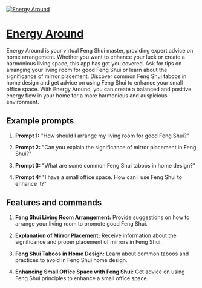 [![Energy Around](https://files.oaiusercontent.com/file-1D8J24UcZV1lvp8CqqIZ3ogz?se=2123-10-17T17%3A56%3A50Z&sp=r&sv=2021-08-06&sr=b&rscc=max-age%3D31536000%2C%20immutable&rscd=attachment%3B%20filename%3D5151fd38-c6c6-43b7-87e5-3910ff24d01b.png&sig=WZm7%2BegfnGb9gfNS4FJ0G77ZFaG6Bv%2BWFC0PaQIZN3M%3D)](https://chat.openai.com/g/g-umFpQOhwI-energy-around)

# [Energy Around](https://chat.openai.com/g/g-umFpQOhwI-energy-around)

Energy Around is your virtual Feng Shui master, providing expert advice on home arrangement. Whether you want to enhance your luck or create a harmonious living space, this app has got you covered. Ask for tips on arranging your living room for good Feng Shui or learn about the significance of mirror placement. Discover common Feng Shui taboos in home design and get advice on using Feng Shui to enhance your small office space. With Energy Around, you can create a balanced and positive energy flow in your home for a more harmonious and auspicious environment.

## Example prompts

1. **Prompt 1:** "How should I arrange my living room for good Feng Shui?"

2. **Prompt 2:** "Can you explain the significance of mirror placement in Feng Shui?"

3. **Prompt 3:** "What are some common Feng Shui taboos in home design?"

4. **Prompt 4:** "I have a small office space. How can I use Feng Shui to enhance it?"

## Features and commands

1. **Feng Shui Living Room Arrangement:** Provide suggestions on how to arrange your living room to promote good Feng Shui.

2. **Explanation of Mirror Placement:** Receive information about the significance and proper placement of mirrors in Feng Shui.

3. **Feng Shui Taboos in Home Design:** Learn about common taboos and practices to avoid in Feng Shui home design.

4. **Enhancing Small Office Space with Feng Shui:** Get advice on using Feng Shui principles to enhance a small office space.